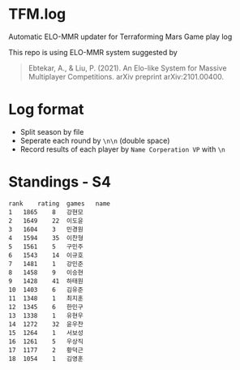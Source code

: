 # TFM.log
Automatic ELO-MMR updater for Terraforming Mars Game play log

This repo is using ELO-MMR system suggested by
> Ebtekar, A., & Liu, P. (2021). An Elo-like System for Massive Multiplayer Competitions. arXiv preprint arXiv:2101.00400.


# Log format
* Split season by file
* Seperate each round by `\n\n` (double space)
* Record results of each player by 
`Name Corperation VP`
with `\n`

# Standings - S4
```csv
rank	rating	games	name
1	1865	8	강현모
2	1649	22	이도윤
3	1604	3	민경원
4	1594	35	이찬형
5	1561	5	구민주
6	1543	14	이규호
7	1481	1	강민준
8	1458	9	이승현
9	1428	41	하태원
10	1403	6	김유준
11	1348	1	최지훈
12	1345	6	한민구
13	1338	1	유현우
14	1272	32	윤우찬
15	1264	1	서보성
16	1261	5	우상직
17	1177	2	황덕근
18	1054	1	김영훈
```
